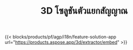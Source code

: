 ﻿---
title: 3D โซลูชันตัวแยกสัญญาณ 
weight: 7730
url: /th/extractor
limit: 
description: แปลงไฟล์ 3D เป็น Autodesk, Draco, Wavefront, 3D Studio และรูปแบบอื่น ๆ อีกมากมาย
---
{{< blocks/products/pf/agp/i18n/feature-solution-app url="https://products.aspose.app/3d/extractor/embed" >}} 
